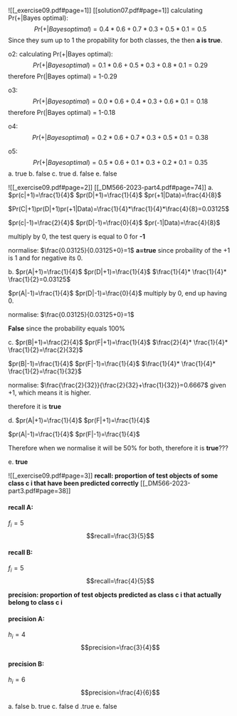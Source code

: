 ![[_exercise09.pdf#page=1]]
[[solution07.pdf#page=1]]
calculating Pr(+|Bayes optimal):
$$Pr(+|Bayes optimal)=0.4*0.6+0.7*0.3+0.5*0.1=0.5$$
Since they sum up to 1 the propability for both classes, the then **a is true**.

o2:
calculating Pr(+|Bayes optimal):
$$Pr(+|Bayes optimal)=0.1*0.6+0.5*0.3+0.8*0.1=0.29$$
therefore Pr(|Bayes optimal) = 1-0.29

o3:
$$Pr(+|Bayes optimal)=0.0*0.6+0.4*0.3+0.6*0.1=0.18$$
therefore Pr(|Bayes optimal) = 1-0.18

o4:
$$Pr(+|Bayes optimal)=0.2*0.6+0.7*0.3+0.5*0.1=0.38$$

o5:
$$Pr(+|Bayes optimal)=0.5*0.6+0.1*0.3+0.2*0.1=0.35$$
a. true
b. false
c. true
d. false
e. false

![[_exercise09.pdf#page=2]]
[[_DM566-2023-part4.pdf#page=74]]
a.
$pr(c|+1)=\frac{1}{4}$
$pr(D|+1)=\frac{1}{4}$
$pr(+1|Data)=\frac{4}{8}$

$Pr(C|+1)pr(D|+1)pr(+1|Data)=\frac{1}{4}*\frac{1}{4}*\frac{4}{8}=0.03125$

$pr(c|-1)=\frac{2}{4}$
$pr(D|-1)=\frac{0}{4}$
$pr(-1|Data)=\frac{4}{8}$

multiply by 0, the test query is equal to 0 for **-1**


normalise:
$\frac{0.03125}{0.03125+0}=1$
**a=true** since probaility of the +1 is 1 and for negative its 0.

b. 
$pr(A|+1)=\frac{1}{4}$
$pr(D|+1)=\frac{1}{4}$
$\frac{1}{4}* \frac{1}{4}* \frac{1}{2}=0.03125$

$pr(A|-1)=\frac{1}{4}$
$pr(D|-1)=\frac{0}{4}$
multiply by 0, end up having 0.

normalise:
$\frac{0.03125}{0.03125+0}=1$

**False** since the probability equals 100%

c.
$pr(B|+1)=\frac{2}{4}$
$pr(F|+1)=\frac{1}{4}$
$\frac{2}{4}* \frac{1}{4}* \frac{1}{2}=\frac{2}{32}$

$pr(B|-1)=\frac{1}{4}$
$pr(F|-1)=\frac{1}{4}$
$\frac{1}{4}* \frac{1}{4}* \frac{1}{2}=\frac{1}{32}$

normalise:
$\frac{\frac{2}{32}}{\frac{2}{32}+\frac{1}{32}}=0.6667$
given +1, which means it is higher.

therefore it is **true**

d.
$pr(A|+1)=\frac{1}{4}$
$pr(F|+1)=\frac{1}{4}$

$pr(A|-1)=\frac{1}{4}$
$pr(F|-1)=\frac{1}{4}$

Therefore when we normalise it will be 50% for both, therefore it is **true**???


e.
**true**


![[_exercise09.pdf#page=3]]
**recall: proportion of test objects of
some class c i that have been
predicted correctly**
[[_DM566-2023-part3.pdf#page=38]]
#### recall A:
$f_{i}=5$
$$recall=\frac{3}{5}$$
#### recall B:
$f_{i}=5$
$$recall=\frac{4}{5}$$

**precision: proportion of test objects predicted as class c i that
actually belong to class c i**
#### precision A:
$h_{i}=4$
$$precision=\frac{3}{4}$$

#### precision B:
$h_{i}=6$
$$precision=\frac{4}{6}$$


a. false
b. true
c. false
d .true
e. false